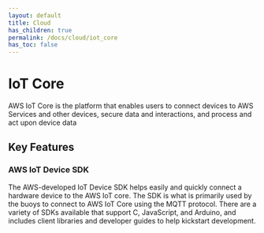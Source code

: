 ```yaml
---
layout: default
title: Cloud
has_children: true
permalink: /docs/cloud/iot_core
has_toc: false
---
```

# IoT Core
AWS IoT Core is the platform that enables users to connect devices to AWS Services and other devices, secure data and interactions, and process and act upon device data

## Key Features
### AWS IoT Device SDK
The AWS-developed IoT Device SDK helps easily and quickly connect a hardware device to the AWS IoT core. The SDK is what is primarily used by the buoys to connect to AWS IoT Core using the MQTT protocol. There are a variety of SDKs available that support C, JavaScript, and Arduino, and includes client libraries and developer guides to help kickstart development. 